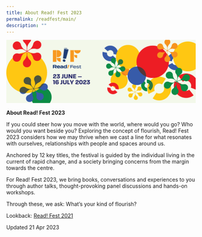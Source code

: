 ```yaml
---
title: About Read! Fest 2023
permalink: /readfest/main/
description: ""
---
```

![banner RF](\images\RF23\RF23_WebsiteHeader.png)

**About Read! Fest 2023**

If you could steer how you move with the world, where would you go? Who would you want beside you? Exploring the concept of flourish, Read! Fest 2023 considers how we may thrive when we cast a line for what resonates with ourselves, relationships with people and spaces around us.

Anchored by 12 key titles, the festival is guided by the individual living in the current of rapid change, and a society bringing concerns from the margin towards the centre. 

For Read! Fest 2023, we bring books, conversations and experiences to you through author talks, thought-provoking panel discussions and hands-on workshops.

Through these, we ask: What’s your kind of flourish?


Lookback: [Read! Fest 2021](/rfarchive/rf21/)

Updated 21 Apr 2023